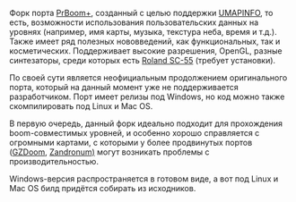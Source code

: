 Форк порта [PrBoom+](https://www.gamesrevival.ru/games/Doom/PrBoom_Plus/), созданный с целью поддержки [UMAPINFO](https://doomwiki.org/wiki/UMAPINFO), то есть, возможности использования пользовательских данных на уровнях (например, имя карты, музыка, текстура неба, время и т.д.). Также имеет ряд полезных нововведений, как функциональных, так и косметических. Поддерживает высокие разрешения, OpenGL, разные синтезаторы, среди которых есть [Roland SC-55](https://www.youtube.com/watch?v=SJ0Ob4PlCDU&t=27s&ab_channel=barbarianbros) (требует установки).

По своей сути является неофициальным продолжением оригинального порта, который на данный момент уже не поддерживается разработчиком. Порт имеет релизы под Windows, но код можно также скомпилировать под Linux и Mac OS.

В первую очередь, данный форк идеально подходит для прохождения boom-совместимых уровней, и особенно хорошо справляется с огромными картами, с которыми у более продвинутых портов ([GZDoom](https://www.gamesrevival.ru/games/Doom/GZDoom/), [Zandronum)](https://www.gamesrevival.ru/games/Doom/Zandronum/) могут возникать проблемы с производительностью.

Windows-версия распространяется в готовом виде, а вот под Linux и Mac OS билд придётся собирать из исходников.